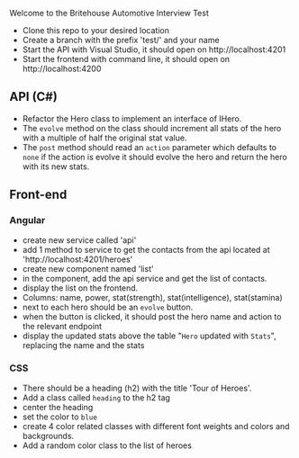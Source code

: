 Welcome to the Britehouse Automotive Interview Test

* Clone this repo to your desired location
* Create a branch with the prefix 'test/' and your name
* Start the API with Visual Studio, it should open on http://localhost:4201
* Start the frontend with command line, it should open on http://localhost:4200

## API (C#)
* Refactor the Hero class to implement an interface of IHero.
* The `evolve` method on the class should increment all stats of the hero with a multiple of half the original stat value.
* The `post` method should read an `action` parameter which defaults to `none`
if the action is evolve it should evolve the hero and return the hero with its new stats.

## Front-end
### Angular
* create new service called 'api'
* add 1 method to service to get the contacts from the api located at 'http://localhost:4201/heroes'
* create new component named 'list'
* in the component, add the api service and get the list of contacts.
* display the list on the frontend.
* Columns: name, power, stat(strength), stat(intelligence), stat(stamina)
* next to each hero should be an `evolve` button.
* when the button is clicked, it should post the hero name and action to the relevant endpoint
* display the updated stats above the table "`Hero` updated with `Stats`", replacing the name and the stats

### CSS
* There should be a heading (h2) with the title 'Tour of Heroes'.
* Add a class called `heading` to the h2 tag
* center the heading
* set the color to `blue`
* create 4 color related classes with different font weights and colors and backgrounds.
* Add a random color class to the list of heroes